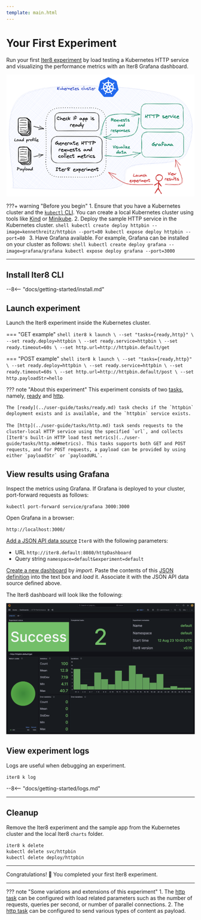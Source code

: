 ```yaml
---
template: main.html
---
```


# Your First Experiment

Run your first [Iter8 experiment](concepts.md#design) by load testing a Kubernetes HTTP service and visualizing the performance metrics with an Iter8 Grafana dashboard.

![Load test HTTP](images/kubernetesusage.png)

???+ warning "Before you begin"
    1. Ensure that you have a Kubernetes cluster and the [`kubectl` CLI](https://kubernetes.io/docs/reference/kubectl/). You can create a local Kubernetes cluster using tools like [Kind](https://kind.sigs.k8s.io/) or [Minikube](https://minikube.sigs.k8s.io/docs/).
    2. Deploy the sample HTTP service in the Kubernetes cluster.
    ```shell
    kubectl create deploy httpbin --image=kennethreitz/httpbin --port=80
    kubectl expose deploy httpbin --port=80
    ```
    3. Have Grafana available. For example, Grafana can be installed on your cluster as follows:
    ```shell
    kubectl create deploy grafana --image=grafana/grafana
    kubectl expose deploy grafana --port=3000
    ```

***

## Install Iter8 CLI
--8<-- "docs/getting-started/install.md"

## Launch experiment
Launch the Iter8 experiment inside the Kubernetes cluster.

=== "GET example"
    ```shell
    iter8 k launch \
    --set "tasks={ready,http}" \
    --set ready.deploy=httpbin \
    --set ready.service=httpbin \
    --set ready.timeout=60s \
    --set http.url=http://httpbin.default/get
    ```

=== "POST example"
    ```shell
    iter8 k launch \
    --set "tasks={ready,http}" \
    --set ready.deploy=httpbin \
    --set ready.service=httpbin \
    --set ready.timeout=60s \
    --set http.url=http://httpbin.default/post \
    --set http.payloadStr=hello
    ```

??? note "About this experiment"
    This experiment consists of two [tasks](concepts.md#design), namely, [ready](../user-guide/tasks/ready.md) and [http](../user-guide/tasks/http.md). 
    
    The [ready](../user-guide/tasks/ready.md) task checks if the `httpbin` deployment exists and is available, and the `httpbin` service exists. 
    
    The [http](../user-guide/tasks/http.md) task sends requests to the cluster-local HTTP service using the specified `url`, and collects [Iter8's built-in HTTP load test metrics](../user-guide/tasks/http.md#metrics). This tasks supports both GET and POST requests, and for POST requests, a payload can be provided by using either `payloadStr` or `payloadURL`.

## View results using Grafana
Inspect the metrics using Grafana. If Grafana is deployed to your cluster, port-forward requests as follows:

```shell
kubectl port-forward service/grafana 3000:3000
```

Open Grafana in a browser:

```shell
http://localhost:3000/
```

[Add a JSON API data source](http://localhost:3000/connections/datasources/marcusolsson-json-datasource) `Iter8` with the following parameters:

* URL `http://iter8.default:8080/httpDashboard` 
* Query string `namespace=default&experiment=default`

[Create a new dashboard](http://localhost:3000/dashboards) by *import*. Paste the contents of this [JSON definition](https://gist.githubusercontent.com/Alan-Cha/112565542bf8829223bbc12bece8099c/raw/2c7f740ddd53e7e7fa9f662e9cc7e8df145b704f/gistfile1.txt) into the text box and *load* it. Associate it with the JSON API data source defined above.

The Iter8 dashboard will look like the following:

![`http` Iter8 dashboard](../user-guide/tasks/images/httpdashboard.png)

## View experiment logs
Logs are useful when debugging an experiment.

```shell
iter8 k log
```

--8<-- "docs/getting-started/logs.md"

***

## Cleanup
Remove the Iter8 experiment and the sample app from the Kubernetes cluster and the local Iter8 `charts` folder.
```shell
iter8 k delete
kubectl delete svc/httpbin
kubectl delete deploy/httpbin
```

***

Congratulations! :tada: You completed your first Iter8 experiment.

***

??? note "Some variations and extensions of this experiment"
    1. The [http task](../user-guide/tasks/http.md) can be configured with load related parameters such as the number of requests, queries per second, or number of parallel connections.
    2. The [http task](../user-guide/tasks/http.md) can be configured to send various types of content as payload.
